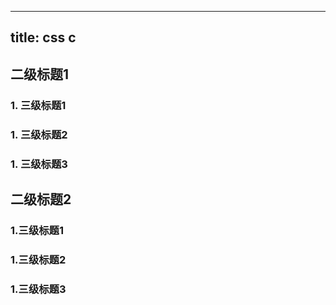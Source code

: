 ---
title: css c
----

## 二级标题1

### 1. 三级标题1
### 1. 三级标题2
### 1. 三级标题3

## 二级标题2

### 1.三级标题1
### 1.三级标题2
### 1.三级标题3
